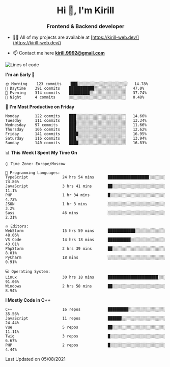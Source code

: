 <h1 align="center">Hi 👋, I'm Kirill</h1>
<h3 align="center">Frontend & Backend developer</h3>

- 👨‍💻 All of my projects are available at [https://kirill-web.dev/](https://kirill-web.dev/)

- 📫 Contact me here **kirill.9992@gmail.com**











<!--START_SECTION:waka-->
![Lines of code](https://img.shields.io/badge/From%20Hello%20World%20I%27ve%20Written-146463%20lines%20of%20code-blue)

**I'm an Early 🐤** 

```text
🌞 Morning    123 commits    ███░░░░░░░░░░░░░░░░░░░░░░   14.78% 
🌆 Daytime    391 commits    ███████████░░░░░░░░░░░░░░   47.0% 
🌃 Evening    314 commits    █████████░░░░░░░░░░░░░░░░   37.74% 
🌙 Night      4 commits      ░░░░░░░░░░░░░░░░░░░░░░░░░   0.48%

```
📅 **I'm Most Productive on Friday** 

```text
Monday       122 commits    ███░░░░░░░░░░░░░░░░░░░░░░   14.66% 
Tuesday      111 commits    ███░░░░░░░░░░░░░░░░░░░░░░   13.34% 
Wednesday    97 commits     ███░░░░░░░░░░░░░░░░░░░░░░   11.66% 
Thursday     105 commits    ███░░░░░░░░░░░░░░░░░░░░░░   12.62% 
Friday       141 commits    ████░░░░░░░░░░░░░░░░░░░░░   16.95% 
Saturday     116 commits    ███░░░░░░░░░░░░░░░░░░░░░░   13.94% 
Sunday       140 commits    ████░░░░░░░░░░░░░░░░░░░░░   16.83%

```


📊 **This Week I Spent My Time On** 

```text
⌚︎ Time Zone: Europe/Moscow

💬 Programming Languages: 
TypeScript               24 hrs 54 mins      ██████████████████░░░░░░░   74.86% 
JavaScript               3 hrs 41 mins       ██░░░░░░░░░░░░░░░░░░░░░░░   11.1% 
PHP                      1 hr 34 mins        █░░░░░░░░░░░░░░░░░░░░░░░░   4.72% 
JSON                     1 hr 3 mins         ░░░░░░░░░░░░░░░░░░░░░░░░░   3.2% 
Sass                     46 mins             ░░░░░░░░░░░░░░░░░░░░░░░░░   2.31%

🔥 Editors: 
WebStorm                 15 hrs 59 mins      ████████████░░░░░░░░░░░░░   48.06% 
VS Code                  14 hrs 18 mins      ██████████░░░░░░░░░░░░░░░   43.01% 
PhpStorm                 2 hrs 39 mins       ██░░░░░░░░░░░░░░░░░░░░░░░   8.01% 
PyCharm                  18 mins             ░░░░░░░░░░░░░░░░░░░░░░░░░   0.91%

💻 Operating System: 
Linux                    30 hrs 18 mins      ██████████████████████░░░   91.06% 
Windows                  2 hrs 58 mins       ██░░░░░░░░░░░░░░░░░░░░░░░   8.94%

```

**I Mostly Code in C++** 

```text
C++                      16 repos            █████████░░░░░░░░░░░░░░░░   35.56% 
JavaScript               11 repos            ██████░░░░░░░░░░░░░░░░░░░   24.44% 
Vue                      5 repos             ██░░░░░░░░░░░░░░░░░░░░░░░   11.11% 
Twig                     3 repos             █░░░░░░░░░░░░░░░░░░░░░░░░   6.67% 
PHP                      2 repos             █░░░░░░░░░░░░░░░░░░░░░░░░   4.44%

```



 Last Updated on 05/08/2021
<!--END_SECTION:waka-->
